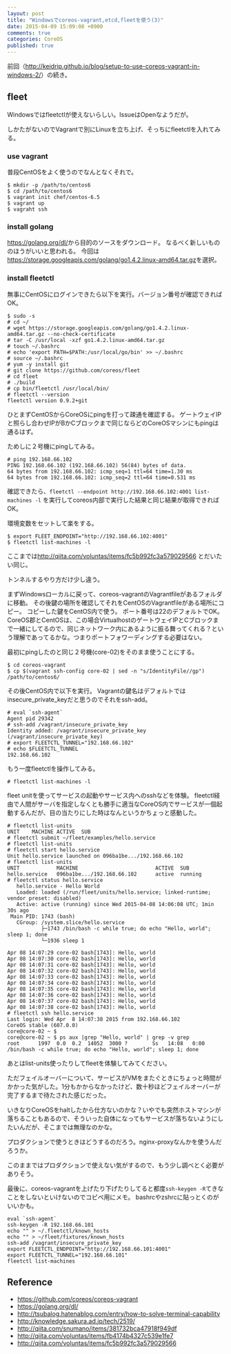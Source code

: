 ```yaml
---
layout: post
title: "Windowsでcoreos-vagrant,etcd,fleetを使う(3)"
date: 2015-04-09 15:09:08 +0900
comments: true
categories: CoreOS
published: true
---
```




前回（<http://keidrip.github.io/blog/setup-to-use-coreos-vagrant-in-windows-2/>）の続き。

## fleet

Windowsではfleetctlが使えないらしい。IssueはOpenなようだが。

しかたがないのでVagrantで別にLinuxを立ち上げ、そっちにfleetctlを入れてみる。

### use vagrant

普段CentOSをよく使うのでなんとなくそれで。

```
$ mkdir -p /path/to/centos6
$ cd /path/to/centos6
$ vagrant init chef/centos-6.5
$ vagrant up
$ vagraht ssh
```

### install golang

<https://golang.org/dl/>から目的のソースをダウンロード。
なるべく新しいもののほうがいいと思われる。
今回は<https://storage.googleapis.com/golang/go1.4.2.linux-amd64.tar.gz>を選択。


### install fleetctl

無事にCentOSにログインできたら以下を実行。バージョン番号が確認できればOK。

```
$ sudo -s
# cd ~/
# wget https://storage.googleapis.com/golang/go1.4.2.linux-amd64.tar.gz --no-check-certificate
# tar -C /usr/local -xzf go1.4.2.linux-amd64.tar.gz
# touch ~/.bashrc
# echo 'export PATH=$PATH:/usr/local/go/bin' >> ~/.bashrc
# source ~/.bashrc
# yum -y install git
# git clone https://github.com/coreos/fleet
# cd fleet
# ./build
# cp bin/fleetctl /usr/local/bin/
# fleetctl --version
fleetctl version 0.9.2+git
```

ひとまずCentOSからCoreOSにpingを打って疎通を確認する。
ゲートウェイIPと照らし合わせIPがBかCブロックまで同じならどのCoreOSマシンにもpingは通るはず。

ためしに２号機にpingしてみる。

```
# ping 192.168.66.102
PING 192.168.66.102 (192.168.66.102) 56(84) bytes of data.
64 bytes from 192.168.66.102: icmp_seq=1 ttl=64 time=1.30 ms
64 bytes from 192.168.66.102: icmp_seq=2 ttl=64 time=0.531 ms
```

確認できたら、`fleetctl --endpoint http://192.168.66.102:4001 list-machines -l` を実行してcoreos内部で実行した結果と同じ結果が取得できればOK。

環境変数をセットして楽をする。

```
$ export FLEET_ENDPOINT="http://192.168.66.102:4001"
$ fleetctl list-machines -l
```

ここまでは<http://qiita.com/voluntas/items/fc5b992fc3a579029566> とだいたい同じ。

トンネルするやり方だけ少し違う。

まずWindowsローカルに戻って、coreos-vagrantのVagrantfileがあるフォルダに移動。
その後鍵の場所を確認してそれをCentOSのVagrantfileがある場所にコピー。
コピーした鍵をCentOS内で使う。
ポート番号は22のデフォルトでOK。
CoreOS郡とCentOSは、この場合VirtualhostのゲートウェイIPとCブロックまで一緒にしてるので、同じネットワーク内にあるように振る舞ってくれる？という理解であってるかな。つまりポートフォワーディングする必要はない。

最初にpingしたのと同じ２号機(core-02)をそのまま使うことにする。

```
$ cd coreos-vagrant
$ cp $(vagrant ssh-config core-02 | sed -n "s/IdentityFile//gp") /path/to/centos6/
```

その後CentOS内で以下を実行。
Vagrantの鍵名はデフォルトではinsecure_private_keyだと思うのでそれをssh-add。

```
# eval `ssh-agent`
Agent pid 29342
# ssh-add /vagrant/insecure_private_key
Identity added: /vagrant/insecure_private_key (/vagrant/insecure_private_key)
# export FLEETCTL_TUNNEL="192.168.66.102"
# echo $FLEETCTL_TUNNEL
192.168.66.102
```

もう一度fleetctlを操作してみる。

```
# fleetctl list-machines -l
```

fleet unitを使ってサービスの起動やサービス内へのsshなどを体験。
fleetctl経由で人間がサーバを指定しなくとも勝手に適当なCoreOS内でサービスが一個起動するんだが、目の当たりにした時はなんというかちょっと感動した。

```
# fleetctl list-units
UNIT    MACHINE ACTIVE  SUB
# fleetctl submit ~/fleet/examples/hello.service
# fleetctl list-units
# fleetctl start hello.service
Unit hello.service launched on 096ba1be.../192.168.66.102
# fleetctl list-units
UNIT            MACHINE                         ACTIVE  SUB
hello.service   096ba1be.../192.168.66.102      active  running
# fleetctl status hello.service
   hello.service - Hello World
   Loaded: loaded (/run/fleet/units/hello.service; linked-runtime; vendor preset: disabled)
   Active: active (running) since Wed 2015-04-08 14:06:08 UTC; 1min 30s ago
 Main PID: 1743 (bash)
   CGroup: /system.slice/hello.service
           ├─1743 /bin/bash -c while true; do echo "Hello, world"; sleep 1; done
           └─1936 sleep 1

Apr 08 14:07:29 core-02 bash[1743]: Hello, world
Apr 08 14:07:30 core-02 bash[1743]: Hello, world
Apr 08 14:07:31 core-02 bash[1743]: Hello, world
Apr 08 14:07:32 core-02 bash[1743]: Hello, world
Apr 08 14:07:33 core-02 bash[1743]: Hello, world
Apr 08 14:07:34 core-02 bash[1743]: Hello, world
Apr 08 14:07:35 core-02 bash[1743]: Hello, world
Apr 08 14:07:36 core-02 bash[1743]: Hello, world
Apr 08 14:07:37 core-02 bash[1743]: Hello, world
Apr 08 14:07:38 core-02 bash[1743]: Hello, world
# fleetctl ssh hello.service
Last login: Wed Apr  8 14:07:38 2015 from 192.168.66.102
CoreOS stable (607.0.0)
core@core-02 ~ $
core@core-02 ~ $ ps aux |grep "Hello, world" | grep -v grep
root      1997  0.0  0.2  14052  3000 ?        Ss   14:08   0:00 /bin/bash -c while true; do echo "Hello, world"; sleep 1; done
```

あとはlist-units使ったりしてfleetを体験してみてください。

ただフェイルオーバーについて、サービスがVMをまたぐときにちょっと時間がかかった気がした。1分もかからなかったけど、数十秒ほどフェイルオーバーが完了するまで待たされた感じだった。

いきなりCoreOSをhaltしたから仕方ないのかな？いやでも突然ホストマシンが落ちることもあるので、そういった自体になってもサービスが落ちないようにしたいんだが、そこまでは無理なのかな。

プロダクションで使うときはどうするのだろう。nginx-proxyなんかを使うんだろうか。

このままではプロダクションで使えない気がするので、もう少し調べとく必要がありそう。

最後に、coreos-vagrantを上げたり下げたりしてると都度`ssh-keygen -R`てきなことをしないといけないのでコピペ用にメモ。
bashrcやzshrcに貼っとくのがいいかも。

```
eval `ssh-agent`
ssh-keygen -R 192.168.66.101
echo "" > ~/.fleetctl/known_hosts
echo "" > ~/fleet/fixtures/known_hosts
ssh-add /vagrant/insecure_private_key
export FLEETCTL_ENDPOINT="http://192.168.66.101:4001"
export FLEETCTL_TUNNEL="192.168.66.101"
fleetctl list-machines
```

## Reference

- <https://github.com/coreos/coreos-vagrant>
- <https://golang.org/dl/>
- <http://tsubalog.hatenablog.com/entry/how-to-solve-terminal-capability>
- <http://knowledge.sakura.ad.jp/tech/2519/>
- <http://qiita.com/snumano/items/381732bca47918f949df>
- <http://qiita.com/voluntas/items/fb4174b4327c539e1fe7>
- <http://qiita.com/voluntas/items/fc5b992fc3a579029566>
